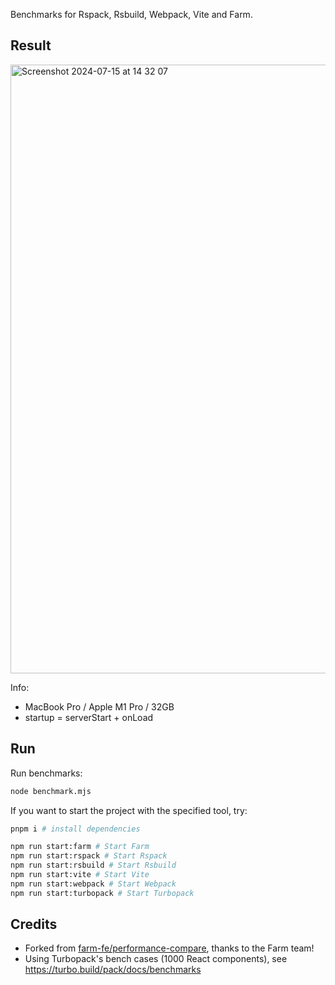 
Benchmarks for Rspack, Rsbuild, Webpack, Vite and Farm.

## Result

<img width="974" alt="Screenshot 2024-07-15 at 14 32 07" src="https://github.com/user-attachments/assets/db10a317-c65d-4bba-932e-9f446765846d">

Info:

- MacBook Pro / Apple M1 Pro / 32GB
- startup = serverStart + onLoad

## Run

Run benchmarks:

```bash
node benchmark.mjs
```

If you want to start the project with the specified tool, try:

```bash
pnpm i # install dependencies

npm run start:farm # Start Farm
npm run start:rspack # Start Rspack
npm run start:rsbuild # Start Rsbuild
npm run start:vite # Start Vite
npm run start:webpack # Start Webpack
npm run start:turbopack # Start Turbopack
```

## Credits

- Forked from [farm-fe/performance-compare](https://github.com/farm-fe/performance-compare), thanks to the Farm team!
- Using Turbopack's bench cases (1000 React components), see https://turbo.build/pack/docs/benchmarks
